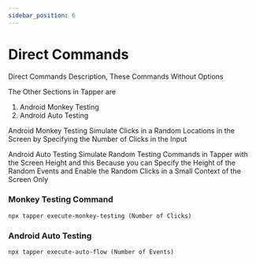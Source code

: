 ```yaml
---
sidebar_position: 6
---
```


# Direct Commands

Direct Commands Description, These Commands Without Options

The Other Sections in Tapper are
1. Android Monkey Testing
2. Android Auto Testing

Android Monkey Testing Simulate Clicks in a Random Locations in the Screen by Specifying the Number of Clicks in the Input

Android Auto Testing Simulate Random Testing Commands in Tapper with the Screen Height and this Because you can Specify the Height of the Random Events and Enable the Random Clicks in a Small Context of the Screen Only

### Monkey Testing Command

```
npx tapper execute-monkey-testing (Number of Clicks)
```

### Android Auto Testing

```
npx tapper execute-auto-flow (Number of Events)
```

